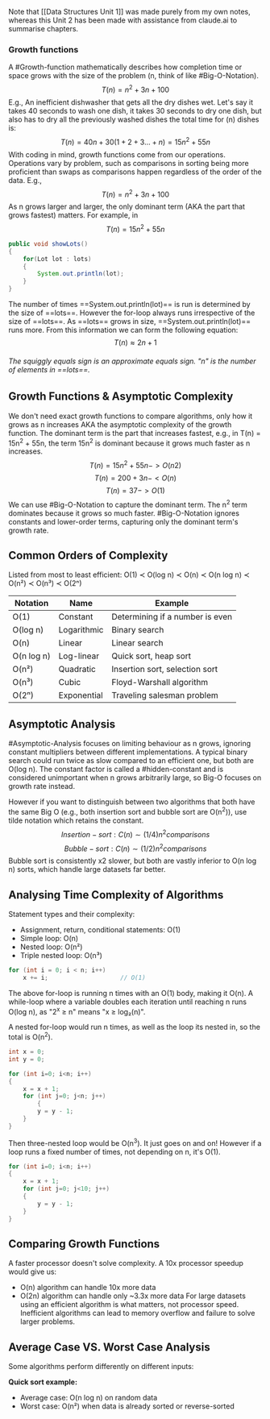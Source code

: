 Note that [[Data Structures Unit 1]] was made purely from my own notes, whereas this Unit 2 has been made with assistance from claude.ai to summarise chapters.

### Growth functions
A #Growth-function mathematically describes how completion time or space grows with the size of the problem (n, think of like #Big-O-Notation).
$$T(n) = n^2 + 3n + 100$$
E.g.,
An inefficient dishwasher that gets all the dry dishes wet.
Let's say it takes 40 seconds to wash one dish,
		 it takes 30 seconds to dry one dish, but also has to dry all the previously washed dishes
the total time for (n) dishes is:
$$T(n) = 40n + 30(1 + 2 + 3... + n) = 15n^2 + 55n$$
With coding in mind, growth functions come from our operations. Operations vary by problem, such as comparisons in sorting being more proficient than swaps as comparisons happen regardless of the order of the data.
E.g.,
$$ T(n) = n^2 + 3n + 100$$
As n grows larger and larger, the only dominant term (AKA the part that grows fastest) matters. For example, in
$$ T(n) = 15n^2 + 55n$$
```java
public void showLots()
{
	for(Lot lot : lots)
	{
		System.out.println(lot);
	}	
}
```
The number of times ==System.out.println(lot)== is run is determined by the size of ==lots==. However the for-loop always runs irrespective of the size of ==lots==. As ==lots== grows in size, ==System.out.println(lot)== runs more. From this information we can form the following equation:
$$T(n) \approx 2n + 1$$
###### The squiggly equals sign is an approximate equals sign. "n" is the number of elements in ==lots==.

## Growth Functions & Asymptotic Complexity

We don't need exact growth functions to compare algorithms, only how it grows as n increases AKA the asymptotic complexity of the growth function.
The dominant term is the part that increases fastest, e.g., in T(n) = 15n<sup>2</sup> + 55n, the term 15n<sup>2</sup> is dominant because it grows much faster as n increases.
$$ T(n) = 15n^2 + 55n -> O(n2)$$
$$ T(n) = 200 + 3n -< O(n)$$
$$ T(n) = 37 -> O(1)$$
We can use #Big-O-Notation to capture the dominant term.
The n<sup>2</sup> term dominates because it grows so much faster.
#Big-O-Notation ignores constants and lower-order terms, capturing only the dominant term's growth rate.

## Common Orders of Complexity

Listed from most to least efficient: 
O(1) ≺ O(log n) ≺ O(n) ≺ O(n log n) ≺ O(n²) ≺ O(n³) ≺ O(2ⁿ)

| Notation   | Name        | Example                         |
| ---------- | ----------- | ------------------------------- |
| O(1)       | Constant    | Determining if a number is even |
| O(log n)   | Logarithmic | Binary search                   |
| O(n)       | Linear      | Linear search                   |
| O(n log n) | Log-linear  | Quick sort, heap sort           |
| O(n²)      | Quadratic   | Insertion sort, selection sort  |
| O(n³)      | Cubic       | Floyd-Warshall algorithm        |
| O(2ⁿ)      | Exponential | Traveling salesman problem      |
## Asymptotic Analysis
#Asymptotic-Analysis focuses on limiting behaviour as n grows, ignoring constant multipliers between different implementations. A typical binary search could run twice as slow compared to an efficient one, but both are O(log n). The constant factor is called a #hidden-constant and is considered unimportant when n grows arbitrarily large, so Big-O focuses on growth rate instead.

However if you want to distinguish between two algorithms that both have the same Big O (e.g., both insertion sort and bubble sort are O(n<sup>2</sup>)), use tilde notation which retains the constant.
$$Insertion-sort: C(n) \sim (1/4)n^2 comparisons$$
$$Bubble-sort: C(n) \sim (1/2)n^2 comparisons$$
Bubble sort is consistently x2 slower, but both are vastly inferior to O(n log n) sorts, which handle large datasets far better.

## Analysing Time Complexity of Algorithms

Statement types and their complexity:
- Assignment, return, conditional statements: O(1)
- Simple loop: O(n)
- Nested loop: O(n²)
- Triple nested loop: O(n³)
```java
for (int i = 0; i < n; i++)
    x += i;                    // O(1)
```
The above for-loop is running n times with an O(1) body, making it O(n).
A while-loop where a variable doubles each iteration until reaching n runs O(log n), 
as "2<sup>x</sup> ≥ n" means "x ≥ log₂(n)".

A nested for-loop would run n times, as well as the loop its nested in, so the total is O(n<sup>2</sup>). 
```java
int x = 0;
int y = 0;

for (int i=0; i<n; i++)
{
	x = x + 1;
	for (int j=0; j<n; j++)
		{
		y = y - 1;
	}
}
```
Then three-nested loop would be O(n<sup>3</sup>). It just goes on and on!
However if a loop runs a fixed number of times, not depending on n, it's O(1).
```java
for (int i=0; i<n; i++)
{
	x = x + 1;
	for (int j=0; j<10; j++)
	{
		y = y - 1;
	}
}
```

## Comparing Growth Functions
A faster processor doesn't solve complexity. A 10x processor speedup would give us:
- O(n) algorithm can handle 10x more data
- O(2<sum>n</sum>) algorithm can handle only ~3.3x more data
For large datasets using an efficient algorithm is what matters, not processor speed. Inefficient algorithms can lead to memory overflow and failure to solve larger problems.

## Average Case VS. Worst Case Analysis
Some algorithms perform differently on different inputs:

**Quick sort example:**

- Average case: O(n log n) on random data
- Worst case: O(n²) when data is already sorted or reverse-sorted